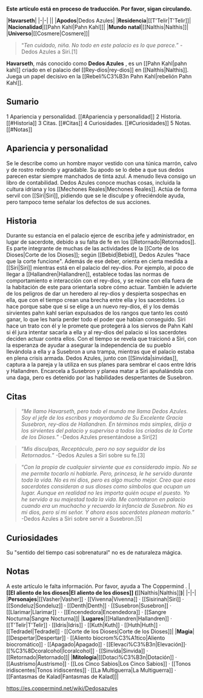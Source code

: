 **Este artículo está en proceso de traducción. Por favor, sigan circulando.**


|**Havarseth**|
|-|-|
||
|**Apodos**|Dedos Azules|
|**Residencia**|[[T'Telir\|T'Telir]]|
|**Nacionalidad**|[[Pahn Kahl\|Pahn Kahl]]|
|**Mundo natal**|[[Nalthis\|Nalthis]]|
|**Universo**|[[Cosmere\|Cosmere]]|

>“*Ten cuidado, niña. No todo en este palacio es lo que parece.*”
\-Dedos Azules a Siri.[1]


**Havarseth**, más conocido como **Dedos Azules** , es un [[Pahn Kahl\|pahn kahl]] criado en el palacio del [[Rey-dios\|rey-dios]] en [[Nalthis\|Nalthis]]. Juega un papel decisivo en la [[Rebeli%C3%B3n Pahn Kahl\|rebelión Pahn Kahl]].

## Sumario

1 Apariencia y personalidad. [[#Apariencia y personalidad]] 
2 Historia. [[#Historia]] 
3 Citas. [[#Citas]] 
4 Curiosidades. [[#Curiosidades]] 
5 Notas. [[#Notas]] 


## Apariencia y personalidad
Se le describe como un hombre mayor vestido con una túnica marrón, calvo y de rostro redondo y agradable. Su apodo se lo debe a que sus dedos parecen estar siempre manchados de tinta azul. A menudo lleva consigo un libro de contabilidad.
Dedos Azules conoce muchas cosas, incluida la cultura idriana y los [[Mechones Reales\|Mechones Reales]]. Actúa de forma servil con [[Siri\|Siri]], pidiendo que se le disculpe y ofreciéndole ayuda, pero tampoco teme señalar los defectos de sus acciones.

## Historia
Durante su estancia en el palacio ejerce de escriba jefe y administrador, en lugar de sacerdote, debido a su falta de fe en los [[Retornado\|Retornados]]. Es parte integrante de muchas de las actividades de la [[Corte de los Dioses\|Corte de los Dioses]]; según [[Bebid\|Bebid]], Dedos Azules "hace que la corte funcione". 
Además de ese deber, orienta en cierta medida a [[Siri\|Siri]] mientras está en el palacio del rey-dios. Por ejemplo, al poco de llegar a [[Hallandren\|Hallandren]], establece todas las normas de comportamiento e interacción con el rey-dios, y se reúne con ella fuera de la habitación de este para orientarla sobre cómo actuar. También le advierte de los peligros de dar un heredero al rey-dios y despierta sospechas en ella, que con el tiempo crean una brecha entre ella y los sacerdotes. Lo hace porque sabe que si se elige a un nuevo rey-dios, él y los demás sirvientes pahn kahl serían expulsados de los rangos que tanto les costó ganar, lo que les haría perder todo el poder que habían conseguido. Siri hace un trato con él y le promete que protegerá a los siervos de Pahn Kahl si él jura intentar sacarla a ella y al rey-dios del palacio si los sacerdotes deciden actuar contra ellos.
Con el tiempo se revela que traicionó a Siri, con la esperanza de ayudar a asegurar la independencia de su pueblo llevándola a ella y a Susebron a una trampa, mientras que el palacio estaba en plena crisis armada. Dedos Azules, junto con [[Sinvida\|sinvidas]], captura a la pareja y la utiliza en sus planes para sembrar el caos entre Idris y Hallandren. Encarcela a Susebron y planea matar a Siri apuñalándola con una daga, pero es detenido por las habilidades despertantes de Susebron.

## Citas
>“*Me llamo Havarseth, pero todo el mundo me llama Dedos Azules. Soy el jefe de los escribas y mayordomo de Su Excelente Gracia Susebron, rey-dios de Hallandren. En términos más simples, dirijo a los sirvientes del palacio y superviso a todos los criados de la Corte de los Dioses.*”
\-Dedos Azules presentándose a Siri[2]


>“*Mis disculpas, Receptáculo, pero no soy seguidor de los Retornados.*”
\-Dedos Azules a Siri sobre su fe.[3]


>“*Con la propia de cualquier sirviente que es considerado impío. No se me permite tocarlo ni hablarle. Pero, princesa, le he servido durante toda la vida. No es mi dios, pero es algo mucho mejor. Creo que esos sacerdotes consideran a sus dioses como símbolos que ocupan un lugar. Aunque en realidad no les importa quién ocupe el puesto. Yo he servido a su majestad toda la vida. Me contrataron en palacio cuando era un muchacho y recuerdo la infancia de Susebron. No es mi dios, pero sí mi señor. Y ahora esos sacerdotes planean matarlo.*”
\-Dedos Azules a Siri sobre servir a Susebron.[5]


## Curiosidades
Su "sentido del tiempo casi sobrenatural" no es de naturaleza mágica.
## Notas

A este artículo le falta información. Por favor, ayuda a The Coppermind .
|**[[El aliento de los dioses\|El aliento de los dioses]] (**[[Nalthis\|Nalthis]]**)**|
|-|-|
|**Personajes**|[[Vasher\|Vasher]] · [[Vivenna\|Vivenna]] · [[Sisirinah\|Siri]] · [[Sondeluz\|Sondeluz]] · [[Denth\|Denth]] · [[Susebron\|Susebron]] · [[Llarimar\|Llarimar]] ·  · [[Encendedora\|Encendedora]] · [[Sangre Nocturna\|Sangre Nocturna]]|
|**Lugares**|[[Hallandren\|Hallandren]] · [[T'Telir\|T'Telir]] · [[Idris\|Idris]] · [[Kuth\|Kuth]] · [[Huth\|Huth]] · [[Tedradel\|Tedradel]] · [[Corte de los Dioses\|Corte de los Dioses]]|
|**Magia**|[[Despertar\|Despertar]] · [[Aliento biocrom%C3%A1tico\|Aliento biocromático]] · [[Apagado\|Apagado]] · [[Elevaci%C3%B3n\|Elevación]]· [[%C3%8Dcoralcohol\|Ícoralcohol]] · [[Sinvida\|Sinvida]] · [[Retornado\|Retornado]]|
|**Mitología**|[[Dotaci%C3%B3n\|Dotación]] · [[Austrismo\|Austrismo]] · [[Los Cinco Sabios\|Los Cinco Sabios]] · [[Tonos iridiscentes\|Tonos iridiscentes]] · [[La Multiguerra\|La Multiguerra]] · [[Fantasmas de Kalad\|Fantasmas de Kalad]]|



https://es.coppermind.net/wiki/Dedosazules